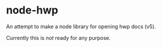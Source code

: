 node-hwp
========

An attempt to make a node library for opening hwp docs (v5).

Currently this is *not* ready for any purpose.
